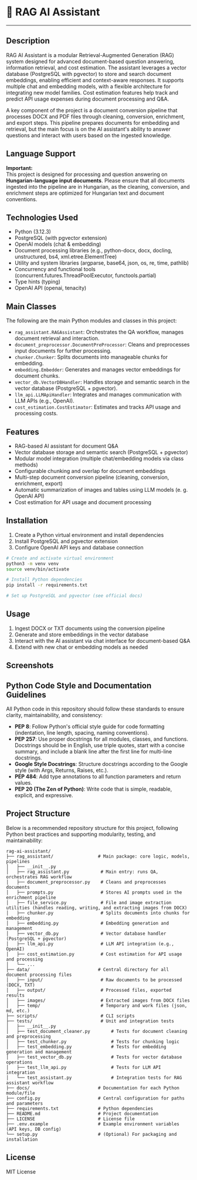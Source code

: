 # :file_folder: RAG AI Assistant

---

## Description

RAG AI Assistant is a modular Retrieval-Augmented Generation (RAG) system designed for advanced document-based question answering, information retrieval, and cost estimation. The assistant leverages a vector database (PostgreSQL with pgvector) to store and search document embeddings, enabling efficient and context-aware responses. It supports multiple chat and embedding models, with a flexible architecture for integrating new model families. Cost estimation features help track and predict API usage expenses during document processing and Q&A.

A key component of the project is a document conversion pipeline that processes DOCX and PDF files through cleaning, conversion, enrichment, and export steps. This pipeline prepares documents for embedding and retrieval, but the main focus is on the AI assistant's ability to answer questions and interact with users based on the ingested knowledge.

## Language Support

**Important:**  
This project is designed for processing and question answering on **Hungarian-language input documents**. Please ensure that all documents ingested into the pipeline are in Hungarian, as the cleaning, conversion, and enrichment steps are optimized for Hungarian text and document conventions.

## Technologies Used

- Python (3.12.3)
- PostgreSQL (with pgvector extension)
- OpenAI models (chat & embedding)
- Document processing libraries (e.g., python-docx, docx, docling, unstructured, bs4, xml.etree.ElementTree)
- Utility and system libraries (argparse, base64, json, os, re, time, pathlib)
- Concurrency and functional tools (concurrent.futures.ThreadPoolExecutor, functools.partial)
- Type hints (typing)
- OpenAI API (openai, tenacity)

## Main Classes

The following are the main Python modules and classes in this project:

- `rag_assistant.RAGAssistant`: Orchestrates the QA workflow, manages document retrieval and interaction.
- `document_preprocessor.DocumentPreProcessor`: Cleans and preprocesses input documents for further processing.
- `chunker.Chunker`: Splits documents into manageable chunks for embedding.
- `embedding.Embedder`: Generates and manages vector embeddings for document chunks.
- `vector_db.VectorDBHandler`: Handles storage and semantic search in the vector database (PostgreSQL + pgvector).
- `llm_api.LLMApiHandler`: Integrates and manages communication with LLM APIs (e.g., OpenAI).
- `cost_estimation.CostEstimator`: Estimates and tracks API usage and processing costs.

## Features

- RAG-based AI assistant for document Q&A
- Vector database storage and semantic search (PostgreSQL + pgvector)
- Modular model integration (multiple chat/embedding models via class methods)
- Configurable chunking and overlap for document embeddings
- Multi-step document conversion pipeline (cleaning, conversion, enrichment, export)
- Automatic summarization of images and tables using LLM models (e. g. OpenAI API)
- Cost estimation for API usage and document processing

## Installation

1. Create a Python virtual environment and install dependencies
2. Install PostgreSQL and pgvector extension
3. Configure OpenAI API keys and database connection

```bash
# Create and activate virtual environment
python3 -m venv venv
source venv/bin/activate

# Install Python dependencies
pip install -r requirements.txt

# Set up PostgreSQL and pgvector (see official docs)
```

## Usage

1. Ingest DOCX or TXT documents using the conversion pipeline
2. Generate and store embeddings in the vector database
3. Interact with the AI assistant via chat interface for document-based Q&A
4. Extend with new chat or embedding models as needed

## Screenshots

## Python Code Style and Documentation Guidelines

All Python code in this repository should follow these standards to ensure clarity, maintainability, and consistency:

- **PEP 8**: Follow Python's official style guide for code formatting (indentation, line length, spacing, naming conventions).
- **PEP 257**: Use proper docstrings for all modules, classes, and functions. Docstrings should be in English, use triple quotes, start with a concise summary, and include a blank line after the first line for multi-line docstrings.
- **Google Style Docstrings**: Structure docstrings according to the Google style (with Args, Returns, Raises, etc.).
- **PEP 484**: Add type annotations to all function parameters and return values.
- **PEP 20 (The Zen of Python)**: Write code that is simple, readable, explicit, and expressive.

## Project Structure

Below is a recommended repository structure for this project, following Python best practices and supporting modularity, testing, and maintainability:

```plaintext
rag-ai-assistant/
├── rag_assistant/                 # Main package: core logic, models, pipelines
│   ├── __init__.py
│   ├── rag_assistant.py            # Main entry: runs QA, orchestrates RAG workflow
│   ├── document_preprocessor.py    # Cleans and preprocesses documents
│   ├── prompts.py                  # Stores AI prompts used in the enrichment pipeline
│   ├── file_service.py             # File and image extraction utilities (handles reading, writing, and extracting images from DOCX)
│   ├── chunker.py                  # Splits documents into chunks for embedding
│   ├── embedding.py                # Embedding generation and management
│   ├── vector_db.py                # Vector database handler (PostgreSQL + pgvector)
│   ├── llm_api.py                  # LLM API integration (e.g., OpenAI)
│   ├── cost_estimation.py          # Cost estimation for API usage and processing
│   └── ...
├── data/                          # Central directory for all document processing files
│   ├── input/                      # Raw documents to be processed (DOCX, TXT)
│   ├── output/                     # Processed files, exported results
│   ├── images/                     # Extracted images from DOCX files
│   ├── temp/                       # Temporary and work files (json, md, etc.)
├── scripts/                        # CLI scripts
├── tests/                          # Unit and integration tests
│   ├── __init__.py
│   ├── test_document_cleaner.py        # Tests for document cleaning and preprocessing
│   ├── test_chunker.py                 # Tests for chunking logic
│   ├── test_embedding.py               # Tests for embedding generation and management
│   ├── test_vector_db.py               # Tests for vector database operations
│   ├── test_llm_api.py                 # Tests for LLM API integration
│   └── test_assistant.py               # Integration tests for RAG assistant workflow
├── docs/                          # Documentation for each Python module/file
├── config.py                      # Central configuration for paths and parameters
├── requirements.txt               # Python dependencies
├── README.md                      # Project documentation
├── LICENSE                        # License file
├── .env.example                   # Example environment variables (API keys, DB config)
└── setup.py                       # (Optional) For packaging and installation
```

## License

MIT License
